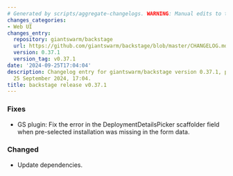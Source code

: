 ```yaml
---
# Generated by scripts/aggregate-changelogs. WARNING: Manual edits to this files will be overwritten.
changes_categories:
- Web UI
changes_entry:
  repository: giantswarm/backstage
  url: https://github.com/giantswarm/backstage/blob/master/CHANGELOG.md#0371---2024-09-25
  version: 0.37.1
  version_tag: v0.37.1
date: '2024-09-25T17:04:04'
description: Changelog entry for giantswarm/backstage version 0.37.1, published on
  25 September 2024, 17:04.
title: backstage release v0.37.1
---
```


### Fixes
- GS plugin: Fix the error in the DeploymentDetailsPicker scaffolder field when pre-selected installation was missing in the form data.
### Changed
- Update dependencies.
